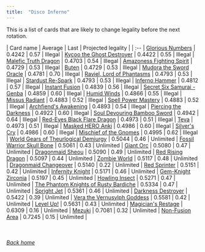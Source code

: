 ```yaml
---
title:  "Disco Inferno"
---
```


This is a list of cards that are likely to change legality before the next rotation.

| Card name | Average | Last | Projected legality |
| :-- |
[Glorious Numbers](https://db.ygoprodeck.com/card/?search=Glorious%20Numbers) | 0.4242 | 0.57 | Illegal |
[Kycoo the Ghost Destroyer](https://db.ygoprodeck.com/card/?search=Kycoo%20the%20Ghost%20Destroyer) | 0.4422 | 0.55 | Illegal |
[Malefic Truth Dragon](https://db.ygoprodeck.com/card/?search=Malefic%20Truth%20Dragon) | 0.4703 | 0.54 | Illegal |
[Amazoness Fighting Spirit](https://db.ygoprodeck.com/card/?search=Amazoness%20Fighting%20Spirit) | 0.4729 | 0.53 | Illegal |
[Buten](https://db.ygoprodeck.com/card/?search=Buten) | 0.4729 | 0.53 | Illegal |
[Mudora the Sword Oracle](https://db.ygoprodeck.com/card/?search=Mudora%20the%20Sword%20Oracle) | 0.4781 | 0.70 | Illegal |
[Raviel, Lord of Phantasms](https://db.ygoprodeck.com/card/?search=Raviel,%20Lord%20of%20Phantasms) | 0.4793 | 0.53 | Illegal |
[Stardust Re-Spark](https://db.ygoprodeck.com/card/?search=Stardust%20Re-Spark) | 0.4793 | 0.53 | Illegal |
[Inferno Hammer](https://db.ygoprodeck.com/card/?search=Inferno%20Hammer) | 0.4812 | 0.57 | Illegal |
[Instant Fusion](https://db.ygoprodeck.com/card/?search=Instant%20Fusion) | 0.4839 | 0.56 | Illegal |
[Secret Six Samurai - Genba](https://db.ygoprodeck.com/card/?search=Secret%20Six%20Samurai%20-%20Genba) | 0.4859 | 0.60 | Illegal |
[Humid Winds](https://db.ygoprodeck.com/card/?search=Humid%20Winds) | 0.4866 | 0.55 | Illegal |
[Missus Radiant](https://db.ygoprodeck.com/card/?search=Missus%20Radiant) | 0.4883 | 0.52 | Illegal |
[Spell Power Mastery](https://db.ygoprodeck.com/card/?search=Spell%20Power%20Mastery) | 0.4883 | 0.52 | Illegal |
[Archfiend's Awakening](https://db.ygoprodeck.com/card/?search=Archfiend's%20Awakening) | 0.4893 | 0.54 | Illegal |
[Piercing the Darkness](https://db.ygoprodeck.com/card/?search=Piercing%20the%20Darkness) | 0.4922 | 0.60 | Illegal |
[Soul Devouring Bamboo Sword](https://db.ygoprodeck.com/card/?search=Soul%20Devouring%20Bamboo%20Sword) | 0.4942 | 0.64 | Illegal |
[Red-Eyes Black Flare Dragon](https://db.ygoprodeck.com/card/?search=Red-Eyes%20Black%20Flare%20Dragon) | 0.4973 | 0.51 | Illegal |
[Teva](https://db.ygoprodeck.com/card/?search=Teva) | 0.4973 | 0.51 | Illegal |
[Masked HERO Anki](https://db.ygoprodeck.com/card/?search=Masked%20HERO%20Anki) | 0.4986 | 0.60 | Illegal |
[Silver's Cry](https://db.ygoprodeck.com/card/?search=Silver's%20Cry) | 0.4986 | 0.60 | Illegal |
[Mischief of the Gnomes](https://db.ygoprodeck.com/card/?search=Mischief%20of%20the%20Gnomes) | 0.4995 | 0.62 | Illegal |
[World Gears of Theurlogical Demiurgy](https://db.ygoprodeck.com/card/?search=World%20Gears%20of%20Theurlogical%20Demiurgy) | 0.5044 | 0.46 | Unlimited |
[Fossil Warrior Skull Bone](https://db.ygoprodeck.com/card/?search=Fossil%20Warrior%20Skull%20Bone) | 0.5061 | 0.43 | Unlimited |
[Giant Orc](https://db.ygoprodeck.com/card/?search=Giant%20Orc) | 0.5080 | 0.47 | Unlimited |
[Dragonmaid Sheou](https://db.ygoprodeck.com/card/?search=Dragonmaid%20Sheou) | 0.5090 | 0.49 | Unlimited |
[Red Rising Dragon](https://db.ygoprodeck.com/card/?search=Red%20Rising%20Dragon) | 0.5097 | 0.44 | Unlimited |
[Zombie World](https://db.ygoprodeck.com/card/?search=Zombie%20World) | 0.5117 | 0.48 | Unlimited |
[Dragonmaid Changeover](https://db.ygoprodeck.com/card/?search=Dragonmaid%20Changeover) | 0.5140 | 0.22 | Unlimited |
[Red Sprinter](https://db.ygoprodeck.com/card/?search=Red%20Sprinter) | 0.5151 | 0.42 | Unlimited |
[Infernity Knight](https://db.ygoprodeck.com/card/?search=Infernity%20Knight) | 0.5171 | 0.46 | Unlimited |
[Gem-Knight Zirconia](https://db.ygoprodeck.com/card/?search=Gem-Knight%20Zirconia) | 0.5197 | 0.45 | Unlimited |
[Howling Insect](https://db.ygoprodeck.com/card/?search=Howling%20Insect) | 0.5271 | 0.47 | Unlimited |
[The Phantom Knights of Rusty Bardiche](https://db.ygoprodeck.com/card/?search=The%20Phantom%20Knights%20of%20Rusty%20Bardiche) | 0.5334 | 0.47 | Unlimited |
[Spright Jet](https://db.ygoprodeck.com/card/?search=Spright%20Jet) | 0.5361 | 0.46 | Unlimited |
[Darkness Destroyer](https://db.ygoprodeck.com/card/?search=Darkness%20Destroyer) | 0.5422 | 0.39 | Unlimited |
[Vera the Vernusylph Goddess](https://db.ygoprodeck.com/card/?search=Vera%20the%20Vernusylph%20Goddess) | 0.5581 | 0.42 | Unlimited |
[Level Up!](https://db.ygoprodeck.com/card/?search=Level%20Up!) | 0.5631 | 0.43 | Unlimited |
[Magician's Restage](https://db.ygoprodeck.com/card/?search=Magician's%20Restage) | 0.6309 | 0.16 | Unlimited |
[Mezuki](https://db.ygoprodeck.com/card/?search=Mezuki) | 0.7081 | 0.32 | Unlimited |
[Non-Fusion Area](https://db.ygoprodeck.com/card/?search=Non-Fusion%20Area) | 0.7245 | 0.15 | Unlimited |

<br>

###### [Back home](index)